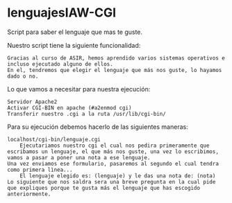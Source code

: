 # lenguajesIAW-CGI
Script para saber el lenguaje que mas te guste.

Nuestro script tiene la siguiente funcionalidad:

    Gracias al curso de ASIR, hemos aprendido varios sistemas operativos e incluso ejecutado alguno de ellos.
    En el, tendremos que elegir el lenguaje que más nos guste, lo hayamos dado o no.

Lo que vamos a necesitar para nuestra ejecución:

    Servidor Apache2
    Activar CGI-BIN en apache (#a2enmod cgi)
    Transferir nuestro .cgi a la ruta /usr/lib/cgi-bin/

Para su ejecución debemos hacerlo de las siguientes maneras:

    localhost/cgi-bin/lenguaje.cgi
        Ejecutariamos nuestro cgi el cual nos pedira primeramente que escribamos un lenguaje, el que más nos guste, una vez lo escribimos, vamos a pasar a poner una nota a ese lenguaje.
    Una vez enviamos ese formulario, pasaremos al segundo el cual tendra como primera lìnea...
        El lenguaje elegido es: (lenguaje) y le das una nota de: (nota)
    Lo siguiente que nos saldra sera una breve pregunta en la cual pide que expliques porque te gusta más el lenguaje que has escogido anteriormente.
